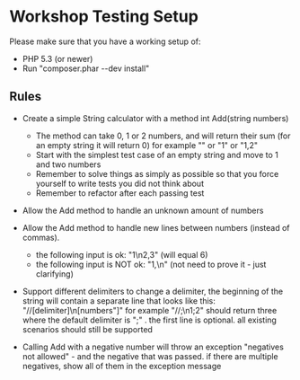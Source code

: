# Workshop Testing Setup

Please make sure that you have a working setup of:

* PHP 5.3 (or newer)
* Run "composer.phar --dev install"

## Rules

* Create a simple String calculator with a method int Add(string numbers)
  * The method can take 0, 1 or 2 numbers, and will return their sum (for an empty string it will
    return 0) for example "" or "1" or "1,2"
  * Start with the simplest test case of an empty string and move to 1 and two numbers
  * Remember to solve things as simply as possible so that you force yourself to write tests you did
    not think about
  * Remember to refactor after each passing test

* Allow the Add method to handle an unknown amount of numbers

* Allow the Add method to handle new lines between numbers (instead of commas).
  * the following input is ok:  "1\n2,3"  (will equal 6)
  * the following input is NOT ok:  "1,\n" (not need to prove it - just clarifying)

* Support different delimiters to change a delimiter, the beginning of the
  string will contain a separate line that looks like this:
  "//[delimiter]\n[numbers"]" for example "//;\n1;2" should return three where
  the default delimiter is ";" .  the first line is optional. all existing
  scenarios should still be supported

* Calling Add with a negative number will throw an exception "negatives not
  allowed" - and the negative that was passed.  if there are multiple
  negatives, show all of them in the exception message

